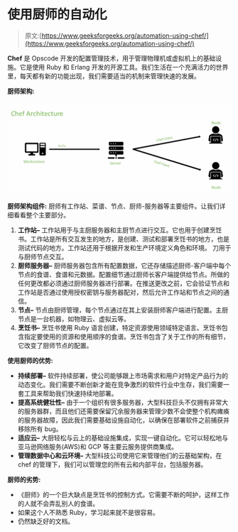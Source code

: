 # 使用厨师的自动化

> 原文:[https://www.geeksforgeeks.org/automation-using-chef/](https://www.geeksforgeeks.org/automation-using-chef/)

**Chef** 是 Opscode 开发的配置管理技术，用于管理物理机或虚拟机上的基础设施。它是使用 Ruby 和 Erlang 开发的开源工具。我们生活在一个充满活力的世界里，每天都有新的功能出现，我们需要适当的机制来管理快速的发展。

**厨师架构:**

![](img/64d04260e1039ef7113411b316df8ec2.png)

**厨师架构组件:**
厨师有工作站、菜谱、节点、厨师-服务器等主要组件。让我们详细看看整个主要部分。

1.  **工作站–**
    工作站用于与主厨服务器和主厨节点进行交互。它也用于创建烹饪书。工作站是所有交互发生的地方，是创建、测试和部署烹饪书的地方，也是测试代码的地方。工作站还用于根据开发和生产环境定义角色和环境。
    刀用于与厨师节点交互。
2.  **厨师服务器–**
    厨师服务器包含所有配置数据，它还存储描述厨师-客户端中每个节点的食谱、食谱和元数据。配置细节通过厨师长客户端提供给节点。所做的任何更改都必须通过厨师服务器进行部署。在推送更改之前，它会验证节点和工作站是否通过使用授权密钥与服务器配对，然后允许工作站和节点之间的通信。
3.  **节点–**
    节点由厨师管理，每个节点通过在其上安装厨师客户端进行配置。主厨节点是一台机器，如物理云、虚拟云等。
4.  **烹饪书–**
    烹饪书使用 Ruby 语言创建，特定资源使用领域特定语言。烹饪书包含指定要使用的资源和使用顺序的食谱。烹饪书包含了关于工作的所有细节，它改变了厨师节点的配置。

**使用厨师的优势:**

*   **持续部署–**
    软件持续部署，使公司能够跟上市场需求和用户对特定产品行为的动态变化。我们需要不断创新才能在竞争激烈的软件行业中生存，我们需要一套工具来帮助我们快速持续地部署。
*   **提高系统健壮性–**
    由于一个组织有很多服务器，大型科技巨头不仅拥有非常大的服务器群，而且他们还需要保留冗余服务器来管理少数不会使整个机构瘫痪的服务器故障，因此我们需要基础设施自动化，以确保在部署软件之前捕获并移除所有 bug。
*   **适应云–**
    大厨轻松与云上的基础设施集成，实现一键自动化。它可以轻松地与亚马逊网络服务(AWS)和 GCP 等主要云服务提供商集成。
*   **管理数据中心和云环境–**
    大型科技公司使用它来管理他们的云基础架构，在 chef 的管理下，我们可以管理您的所有云和内部平台，包括服务器。

**厨师的劣势:**

*   《厨师》的一个巨大缺点是烹饪书的控制方式。它需要不断的呵护，这样工作的人就不会弄乱别人的食谱。
*   如果这个人不熟悉 Ruby，学习起来就不是很容易。
*   仍然缺乏好的文档。